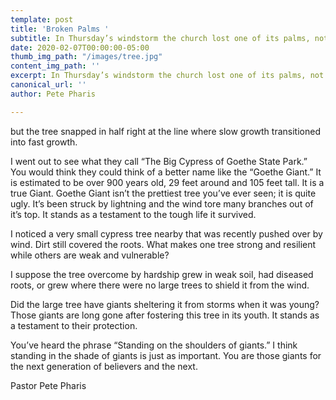 ```yaml
---
template: post
title: 'Broken Palms '
subtitle: In Thursday’s windstorm the church lost one of its palms, not just the fronds
date: 2020-02-07T00:00:00-05:00
thumb_img_path: "/images/tree.jpg"
content_img_path: ''
excerpt: In Thursday’s windstorm the church lost one of its palms, not just the fronds
canonical_url: ''
author: Pete Pharis

---
```

 but the tree snapped in half right at the line where slow growth transitioned into fast growth.

I went out to see what they call “The Big Cypress of Goethe State Park.” You would think they could think of a better name like the “Goethe Giant.” It is estimated to be over 900 years old, 29 feet around and 105 feet tall. It is a true Giant. Goethe Giant isn’t the prettiest tree you’ve ever seen; it is quite ugly. It’s been struck by lightning and the wind tore many branches out of it’s top. It stands as a testament to the tough life it survived.

I noticed a very small cypress tree nearby that was recently pushed over by wind. Dirt still covered the roots. What makes one tree strong and resilient while others are weak and vulnerable?

I suppose the tree overcome by hardship grew in weak soil, had diseased roots, or grew where there were no large trees to shield it from the wind.

Did the large tree have giants sheltering it from storms when it was young? Those giants are long gone after fostering this tree in its youth. It stands as a testament to their protection.

You’ve heard the phrase “Standing on the shoulders of giants.” I think standing in the shade of giants is just as important. You are those giants for the next generation of believers and the next.

  
Pastor Pete Pharis